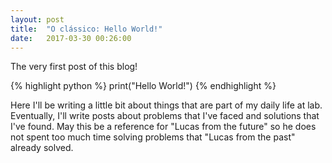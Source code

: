 ```yaml
---
layout: post
title:  "O clássico: Hello World!"
date:   2017-03-30 00:26:00
---
```


The very first post of this blog!

{% highlight python %}
print("Hello World!")
{% endhighlight %}

Here I'll be writing a little bit about things that are part of my daily life at lab.
Eventually, I'll write posts about problems that I've faced and solutions that I've found.
May this be a reference for "Lucas from the future" so he does not spent too much
time solving problems that "Lucas from the past" already solved.
